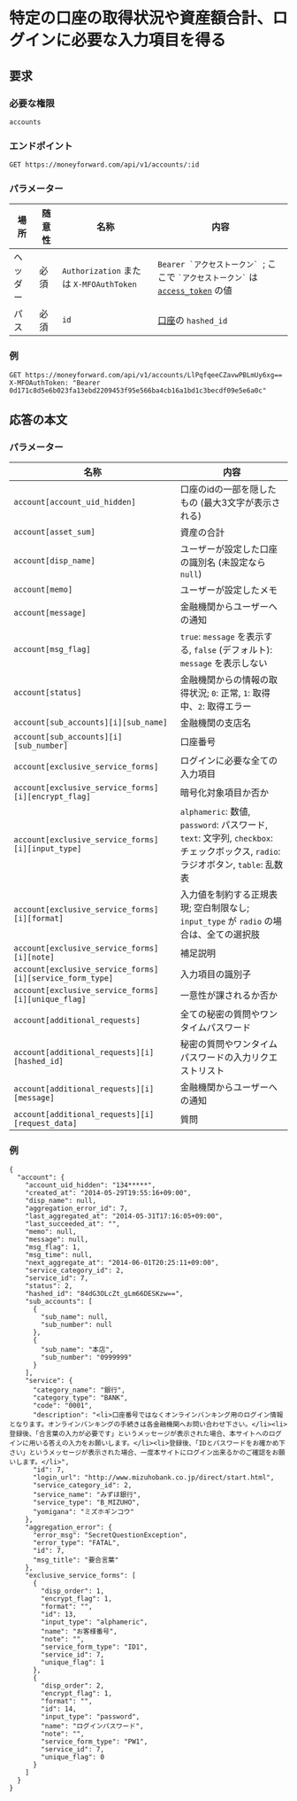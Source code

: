 # 特定の口座の取得状況や資産額合計、ログインに必要な入力項目を得る

## 要求

### 必要な権限

`accounts`

### エンドポイント

```
GET https://moneyforward.com/api/v1/accounts/:id
```

### パラメーター

| 場所 | 随意性 | 名称 | 内容 |
| ---- | ---- | ---- | --- |
| ヘッダー | 必須 | `Authorization` または `X-MFOAuthToken` | ```Bearer `アクセストークン` ```; ここで ``` `アクセストークン` ``` は [`access_token`](token.md) の値 |
| パス | 必須 | `id` | [口座](accounts_index.md)の `hashed_id` |

### 例

```
GET https://moneyforward.com/api/v1/accounts/LlPqfqeeCZavwPBLmUy6xg==
X-MFOAuthToken: "Bearer 0d171c8d5e6b023fa13ebd2209453f95e566ba4cb16a1bd1c3becdf09e5e6a0c"
```

## 応答の本文

### パラメーター

| 名称 | 内容 |
| ---- | --- |
| `account[account_uid_hidden]` | 口座のidの一部を隠したもの (最大3文字が表示される) |
| `account[asset_sum]` | 資産の合計 |
| `account[disp_name]` | ユーザーが設定した口座の識別名 (未設定なら `null`) |
| `account[memo]` | ユーザーが設定したメモ |
| `account[message]` | 金融機関からユーザーへの通知 |
| `account[msg_flag]` | `true`: `message` を表示する, `false` (デフォルト): `message` を表示しない |
| `account[status]` | 金融機関からの情報の取得状況; `0`: 正常, `1`: 取得中、`2`: 取得エラー |
| `account[sub_accounts][i][sub_name]` | 金融機関の支店名 |
| `account[sub_accounts][i][sub_number]` | 口座番号 |
| `account[exclusive_service_forms]` | ログインに必要な全ての入力項目 |
| `account[exclusive_service_forms][i][encrypt_flag]` | 暗号化対象項目か否か |
| `account[exclusive_service_forms][i][input_type]` | `alphameric`: 数値, `password`: パスワード, `text`: 文字列, `checkbox`: チェックボックス, `radio`: ラジオボタン, `table`: 乱数表 |
| `account[exclusive_service_forms][i][format]` | 入力値を制約する正規表現; 空白制限なし; `input_type` が `radio` の場合は、全ての選択肢 |
| `account[exclusive_service_forms][i][note]` | 補足説明 |
| `account[exclusive_service_forms][i][service_form_type]` | 入力項目の識別子 |
| `account[exclusive_service_forms][i][unique_flag]` | 一意性が課されるか否か |
| `account[additional_requests]` | 全ての秘密の質問やワンタイムパスワード |
| `account[additional_requests][i][hashed_id]` | 秘密の質問やワンタイムパスワードの入力リクエストリスト |
| `account[additional_requests][i][message]` | 金融機関からユーザーへの通知 |
| `account[additional_requests][i][request_data]` | 質問 |

### 例

```
{
  "account": {
    "account_uid_hidden": "134*****",
    "created_at": "2014-05-29T19:55:16+09:00",
    "disp_name": null,
    "aggregation_error_id": 7,
    "last_aggregated_at": "2014-05-31T17:16:05+09:00",
    "last_succeeded_at": "",
    "memo": null,
    "message": null,
    "msg_flag": 1,
    "msg_time": null,
    "next_aggregate_at": "2014-06-01T20:25:11+09:00",
    "service_category_id": 2,
    "service_id": 7,
    "status": 2,
    "hashed_id": "84dG3OLcZt_gLm66DESKzw==",
    "sub_accounts": [
      {
        "sub_name": null,
        "sub_number": null
      },
      {
        "sub_name": "本店",
        "sub_number": "0999999"
      }
    ],
    "service": {
      "category_name": "銀行",
      "category_type": "BANK",
      "code": "0001",
      "description": "<li>口座番号ではなくオンラインバンキング用のログイン情報となります。オンラインバンキングの手続きは各金融機関へお問い合わせ下さい。</li><li>登録後、「合言葉の入力が必要です」というメッセージが表示された場合、本サイトへのログインに用いる答えの入力をお願いします。</li><li>登録後、「IDとパスワードをお確かめ下さい」というメッセージが表示された場合、一度本サイトにログイン出来るかのご確認をお願いします。</li>",
      "id": 7,
      "login_url": "http://www.mizuhobank.co.jp/direct/start.html",
      "service_category_id": 2,
      "service_name": "みずほ銀行",
      "service_type": "B_MIZUHO",
      "yomigana": "ミズホギンコウ"
    },
    "aggregation_error": {
      "error_msg": "SecretQuestionException",
      "error_type": "FATAL",
      "id": 7,
      "msg_title": "要合言葉"
    },
    "exclusive_service_forms": [
      {
        "disp_order": 1,
        "encrypt_flag": 1,
        "format": "",
        "id": 13,
        "input_type": "alphameric",
        "name": "お客様番号",
        "note": "",
        "service_form_type": "ID1",
        "service_id": 7,
        "unique_flag": 1
      },
      {
        "disp_order": 2,
        "encrypt_flag": 1,
        "format": "",
        "id": 14,
        "input_type": "password",
        "name": "ログインパスワード",
        "note": "",
        "service_form_type": "PW1",
        "service_id": 7,
        "unique_flag": 0
      }
    ]
  }
}
```
